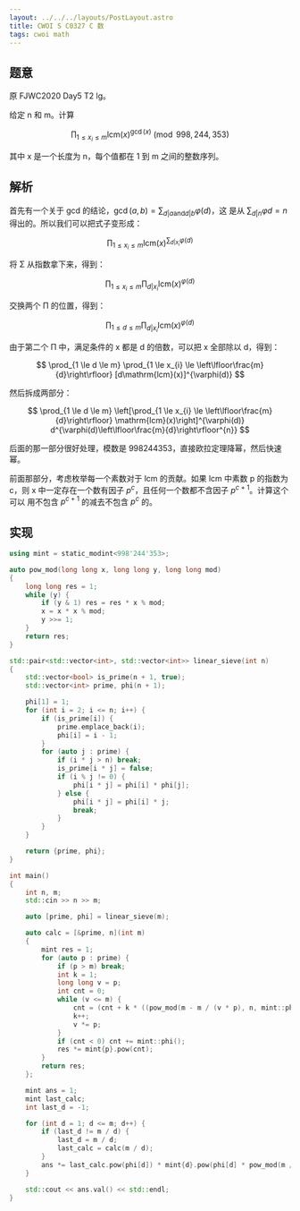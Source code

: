 ```yaml
---
layout: ../../../layouts/PostLayout.astro
title: CWOI S C0327 C 数
tags: cwoi math
---
```


## 题意

原 FJWC2020 Day5 T2 lg。

给定 n 和 m。计算

$$
\prod_{1 \le x_{i} \le m} \mathrm{lcm}(x)^{\gcd(x)} \pmod {998,244,353}
$$

其中 x 是一个长度为 n，每个值都在 1 到 m 之间的整数序列。

## 解析

首先有一个关于 gcd 的结论，$\gcd(a,b) = \sum_{d|a \text{and} d|b} \varphi(d)$，这
是从 $\sum_{d|n} \varphi{d} = n$ 得出的。所以我们可以把式子变形成：

$$
\prod_{1 \le x_{i} \le m} \mathrm{lcm}(x)^{\sum_{d|x_{i}} \varphi(d)}
$$

将 Σ 从指数拿下来，得到：

$$
\prod_{1 \le x_{i} \le m} \prod_{d|x_{i}} \mathrm{lcm}(x)^{\varphi(d)}
$$

交换两个 Π 的位置，得到：

$$
\prod_{1 \le d \le m} \prod_{d|x_{i}} \mathrm{lcm}(x)^{\varphi(d)}
$$

由于第二个 Π 中，满足条件的 x 都是 d 的倍数，可以把 x 全部除以 d，得到：

$$
\prod_{1 \le d \le m} \prod_{1 \le x_{i} \le \left\lfloor\frac{m}{d}\right\rfloor} [d\mathrm{lcm}(x)]^{\varphi(d)}
$$

然后拆成两部分：

$$
\prod_{1 \le d \le m} \left[\prod_{1 \le x_{i} \le \left\lfloor\frac{m}{d}\right\rfloor} \mathrm{lcm}(x)\right]^{\varphi(d)} d^{\varphi(d)\left\lfloor\frac{m}{d}\right\rfloor^{n}}
$$

后面的那一部分很好处理，模数是 998244353，直接欧拉定理降幂，然后快速幂。

前面那部分，考虑枚举每一个素数对于 lcm 的贡献。如果 lcm 中素数 p 的指数为 c，则
x 中一定存在一个数有因子 $p^c$，且任何一个数都不含因子 $p^{c+1}$。计算这个可以
用不包含 $p^{c+1}$ 的减去不包含 $p^c$ 的。

## 实现

```cpp
using mint = static_modint<998'244'353>;

auto pow_mod(long long x, long long y, long long mod)
{
	long long res = 1;
	while (y) {
		if (y & 1) res = res * x % mod;
		x = x * x % mod;
		y >>= 1;
	}
	return res;
}

std::pair<std::vector<int>, std::vector<int>> linear_sieve(int n)
{
	std::vector<bool> is_prime(n + 1, true);
	std::vector<int> prime, phi(n + 1);

	phi[1] = 1;
	for (int i = 2; i <= n; i++) {
		if (is_prime[i]) {
			prime.emplace_back(i);
			phi[i] = i - 1;
		}
		for (auto j : prime) {
			if (i * j > n) break;
			is_prime[i * j] = false;
			if (i % j != 0) {
				phi[i * j] = phi[i] * phi[j];
			} else {
				phi[i * j] = phi[i] * j;
				break;
			}
		}
	}

	return {prime, phi};
}

int main()
{
	int n, m;
	std::cin >> n >> m;

	auto [prime, phi] = linear_sieve(m);

	auto calc = [&prime, n](int m)
	{
		mint res = 1;
		for (auto p : prime) {
			if (p > m) break;
			int k = 1;
			long long v = p;
			int cnt = 0;
			while (v <= m) {
				cnt = (cnt + k * ((pow_mod(m - m / (v * p), n, mint::phi()) - pow_mod(m - m / v, n, mint::phi())) % mint::phi())) % mint::phi();
				k++;
				v *= p;
			}
			if (cnt < 0) cnt += mint::phi();
			res *= mint{p}.pow(cnt);
		}
		return res;
	};

	mint ans = 1;
	mint last_calc;
	int last_d = -1;

	for (int d = 1; d <= m; d++) {
		if (last_d != m / d) {
			last_d = m / d;
			last_calc = calc(m / d);
		}
		ans *= last_calc.pow(phi[d]) * mint{d}.pow(phi[d] * pow_mod(m / d, n, mint::phi()));
	}

	std::cout << ans.val() << std::endl;
}

```